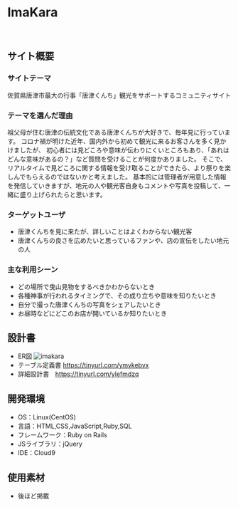# ImaKara
​
## サイト概要
### サイトテーマ
佐賀県唐津市最大の行事「唐津くんち」観光をサポートするコミュニティサイト
​
### テーマを選んだ理由
祖父母が住む唐津の伝統文化である唐津くんちが大好きで、毎年見に行っています。
コロナ禍が明けた近年、国内外から初めて観光に来るお客さんを多く見かけましたが、
初心者には見どころや意味が伝わりにくいところもあり、「あれはどんな意味があるの？」など質問を受けることが何度かありました。
そこで、リアルタイムで見どころに関する情報を受け取ることができたら、より祭りを楽しんでもらえるのではないかと考えました。
基本的には管理者が用意した情報を発信していきますが、地元の人や観光客自身もコメントや写真を投稿して、一緒に盛り上げられたらと思います。
​
### ターゲットユーザ
- 唐津くんちを見に来たが、詳しいことはよくわからない観光客
- 唐津くんちの良さを広めたいと思っているファンや、店の宣伝をしたい地元の人
​
### 主な利用シーン
- どの場所で曳山見物をするべきかわからないとき
- 各種神事が行われるタイミングで、その成り立ちや意味を知りたいとき
- 自分で撮った唐津くんちの写真をシェアしたいとき
- お昼時などにどこのお店が開いているか知りたいとき
​
## 設計書
- ER図 ![imakara](https://github.com/HinakoKobayashi/imakara/assets/144582159/6b4696e3-fe11-49a0-a6e9-96fdeb551a92)
- テーブル定義書 https://tinyurl.com/ymvkebvx
- 詳細設計書　https://tinyurl.com/ylefmdzq
​
## 開発環境
- OS：Linux(CentOS)
- 言語：HTML,CSS,JavaScript,Ruby,SQL
- フレームワーク：Ruby on Rails
- JSライブラリ：jQuery
- IDE：Cloud9
​
## 使用素材
- 後ほど掲載
